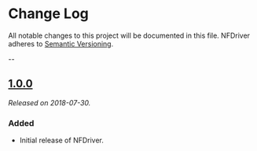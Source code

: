 # Change Log
All notable changes to this project will be documented in this file. NFDriver adheres to [Semantic Versioning](http://semver.org/).

--

## [1.0.0](https://github.com/spotify/NFDriver/releases/tag/1.0.0)
_Released on 2018-07-30._

### Added
* Initial release of NFDriver.
